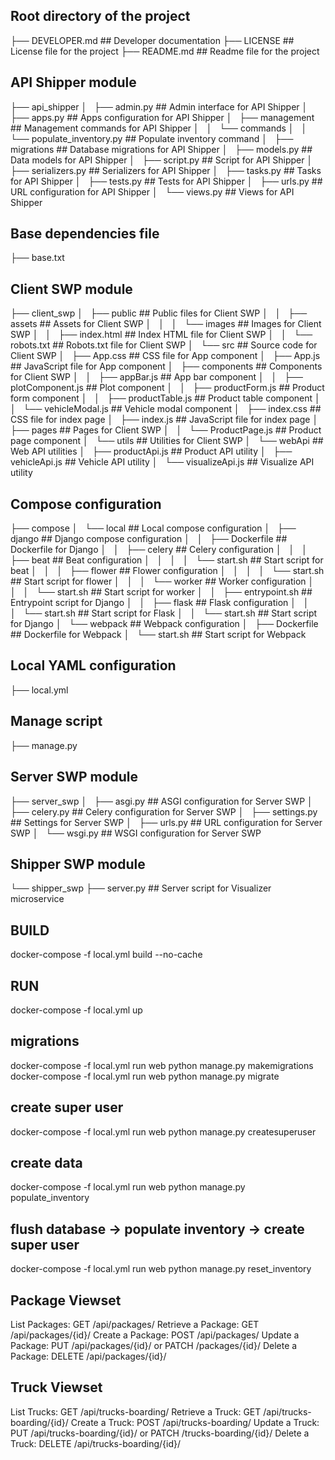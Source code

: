 ## Root directory of the project
├── DEVELOPER.md                           ## Developer documentation
├── LICENSE                                ## License file for the project
├── README.md                              ## Readme file for the project

## API Shipper module
├── api_shipper
│   ├── admin.py                           ## Admin interface for API Shipper
│   ├── apps.py                            ## Apps configuration for API Shipper
│   ├── management                         ## Management commands for API Shipper
│   │   └── commands
│   │       └── populate_inventory.py      ## Populate inventory command
│   ├── migrations                         ## Database migrations for API Shipper
│   ├── models.py                          ## Data models for API Shipper
│   ├── script.py                          ## Script for API Shipper
│   ├── serializers.py                     ## Serializers for API Shipper
│   ├── tasks.py                           ## Tasks for API Shipper
│   ├── tests.py                           ## Tests for API Shipper
│   ├── urls.py                            ## URL configuration for API Shipper
│   └── views.py                           ## Views for API Shipper

## Base dependencies file
├── base.txt

## Client SWP module
├── client_swp
│   ├── public                             ## Public files for Client SWP
│   │   ├── assets                         ## Assets for Client SWP
│   │   │   └── images                     ## Images for Client SWP
│   │   ├── index.html                     ## Index HTML file for Client SWP
│   │   └── robots.txt                     ## Robots.txt file for Client SWP
│   └── src                                ## Source code for Client SWP
│       ├── App.css                        ## CSS file for App component
│       ├── App.js                         ## JavaScript file for App component
│       ├── components                     ## Components for Client SWP
│       │   ├── appBar.js                  ## App bar component
│       │   ├── plotComponent.js           ## Plot component
│       │   ├── productForm.js             ## Product form component
│       │   ├── productTable.js            ## Product table component
│       │   └── vehicleModal.js            ## Vehicle modal component
│       ├── index.css                      ## CSS file for index page
│       ├── index.js                       ## JavaScript file for index page
│       ├── pages                          ## Pages for Client SWP
│       │   └── ProductPage.js             ## Product page component
│       └── utils                          ## Utilities for Client SWP
│           └── webApi                     ## Web API utilities
│               ├── productApi.js          ## Product API utility
│               ├── vehicleApi.js          ## Vehicle API utility
│               └── visualizeApi.js        ## Visualize API utility

## Compose configuration
├── compose
│   └── local                              ## Local compose configuration
│       ├── django                         ## Django compose configuration
│       │   ├── Dockerfile                 ## Dockerfile for Django
│       │   ├── celery                     ## Celery configuration
│       │   │   ├── beat                   ## Beat configuration
│       │   │   │   └── start.sh           ## Start script for beat
│       │   │   ├── flower                 ## Flower configuration
│       │   │   │   └── start.sh           ## Start script for flower
│       │   │   └── worker                 ## Worker configuration
│       │   │       └── start.sh           ## Start script for worker
│       │   ├── entrypoint.sh              ## Entrypoint script for Django
│       │   ├── flask                      ## Flask configuration
│       │   │   └── start.sh               ## Start script for Flask
│       │   └── start.sh                   ## Start script for Django
│       └── webpack                        ## Webpack configuration
│           ├── Dockerfile                 ## Dockerfile for Webpack
│           └── start.sh                   ## Start script for Webpack

## Local YAML configuration
├── local.yml

## Manage script
├── manage.py

## Server SWP module
├── server_swp
│   ├── asgi.py                            ## ASGI configuration for Server SWP
│   ├── celery.py                          ## Celery configuration for Server SWP
│   ├── settings.py                        ## Settings for Server SWP
│   ├── urls.py                            ## URL configuration for Server SWP
│   └── wsgi.py                            ## WSGI configuration for Server SWP

## Shipper SWP module
└── shipper_swp
    ├── server.py                          ## Server script for Visualizer microservice


## BUILD
docker-compose -f local.yml build --no-cache

## RUN
docker-compose -f local.yml up

## migrations
docker-compose -f local.yml run web python manage.py makemigrations
docker-compose -f local.yml run web python manage.py migrate

## create super user
docker-compose -f local.yml run web python manage.py createsuperuser

## create data
docker-compose -f local.yml run web python manage.py populate_inventory

## flush database -> populate inventory -> create super user
docker-compose -f local.yml run web python manage.py reset_inventory


## Package Viewset
List Packages: GET /api/packages/
Retrieve a Package: GET /api/packages/{id}/
Create a Package: POST /api/packages/
Update a Package: PUT /api/packages/{id}/ or PATCH /packages/{id}/
Delete a Package: DELETE /api/packages/{id}/

## Truck Viewset
List Trucks: GET /api/trucks-boarding/
Retrieve a Truck: GET /api/trucks-boarding/{id}/
Create a Truck: POST /api/trucks-boarding/
Update a Truck: PUT /api/trucks-boarding/{id}/ or PATCH /trucks-boarding/{id}/
Delete a Truck: DELETE /api/trucks-boarding/{id}/
